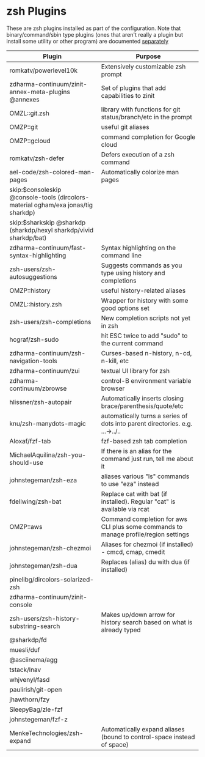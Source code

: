# zsh Plugins

These are zsh plugins installed as part of the configuration. Note that binary/command/sbin type plugins (ones that aren't really a plugin but install some utility or other program) are documented [separately](utilities.md)

|Plugin |Purpose |
|-------|--------|
|romkatv/powerlevel10k|Extensively customizable zsh prompt|
|zdharma-continuum/zinit-annex-meta-plugins @annexes|Set of plugins that add capabilities to zinit|
|OMZL::git.zsh|library with functions for git status/branch/etc in the prompt|
|OMZP::git|useful git aliases|
|OMZP::gcloud|command completion for Google cloud|
|romkatv/zsh-defer|Defers execution of a zsh command|
|ael-code/zsh-colored-man-pages|Automatically colorize man pages|
|skip:$consoleskip @console-tools (dircolors-material ogham/exa jonas/tig sharkdp)
|skip:$sharkskip @sharkdp (sharkdp/hexyl sharkdp/vivid sharkdp/bat)
|zdharma-continuum/fast-syntax-highlighting|Syntax highlighting on the command line|
|zsh-users/zsh-autosuggestions|Suggests commands as you type using history and completions|
|OMZP::history|useful history-related aliases|
|OMZL::history.zsh|Wrapper for history with some good options set|
|zsh-users/zsh-completions|New completion scripts not yet in zsh|
|hcgraf/zsh-sudo|hit ESC twice to add "sudo" to the current command|
|zdharma-continuum/zsh-navigation-tools|Curses-based n-history, n-cd, n-kill, etc|
|zdharma-continuum/zui|textual UI library for zsh|
|zdharma-continuum/zbrowse|control-B environment variable browser|
|hlissner/zsh-autopair|Automatically inserts closing brace/parenthesis/quote/etc|
|knu/zsh-manydots-magic|automatically turns a series of dots into parent directories. e.g. ...->../..|
|Aloxaf/fzf-tab|fzf-based zsh tab completion|
|MichaelAquilina/zsh-you-should-use|If there is an alias for the command just run, tell me about it|
|johnstegeman/zsh-eza|aliases various "ls" commands to use "eza" instead|
|fdellwing/zsh-bat|Replace cat with bat (if installed). Regular "cat" is available via rcat|
|OMZP::aws|Command completion for aws CLI plus some commands to manage profile/region settings| 
|johnstegeman/zsh-chezmoi|Aliases for chezmoi (if installed) - cmcd, cmap, cmedit|
|johnstegeman/zsh-dua|Replaces (alias) du with dua (if installed)|
|pinelibg/dircolors-solarized-zsh
|zdharma-continuum/zinit-console 
|zsh-users/zsh-history-substring-search|Makes up/down arrow for history search based on what is already typed|
|@sharkdp/fd
|muesli/duf
|@asciinema/agg
|tstack/lnav
|whjvenyl/fasd
|paulirish/git-open
|jhawthorn/fzy
|SleepyBag/zle-fzf
|johnstegeman/fzf-z
|MenkeTechnologies/zsh-expand|Automatically expand aliases (bound to control-space instead of space)|